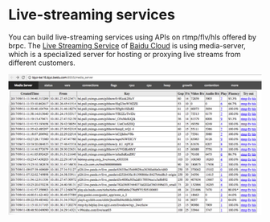 # Live-streaming services

You can build live-streaming services using APIs on rtmp/flv/hls offered by brpc. The [Live Streaming Service](https://cloud.baidu.com/product/lss.html) of [Baidu Cloud](https://cloud.baidu.com) is using media-server, which is a specialized server for hosting or proxying live streams from different customers.

![media_server](../images/media_server.png)
